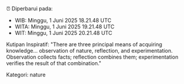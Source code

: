 ⏰ Diperbarui pada:
- WIB: Minggu, 1 Juni 2025 18.21.48 UTC
- WITA: Minggu, 1 Juni 2025 19.21.48 UTC
- WIT: Minggu, 1 Juni 2025 20.21.48 UTC

Kutipan Inspiratif:
"There are three principal means of acquiring knowledge... observation of nature, reflection, and experimentation. Observation collects facts; reflection combines them; experimentation verifies the result of that combination."


Kategori: nature

